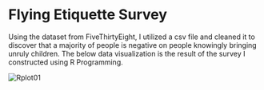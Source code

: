 # Flying Etiquette Survey
Using the dataset from FiveThirtyEight, I utilized a csv file and cleaned it to discover that a majority of people is negative
on people knowingly bringing unruly children.
The below data visualization is the result of the survey I constructed using R Programming.

![Rplot01](https://user-images.githubusercontent.com/42131127/55210551-28f35480-51a5-11e9-8f3d-f18b3704fb44.png)
